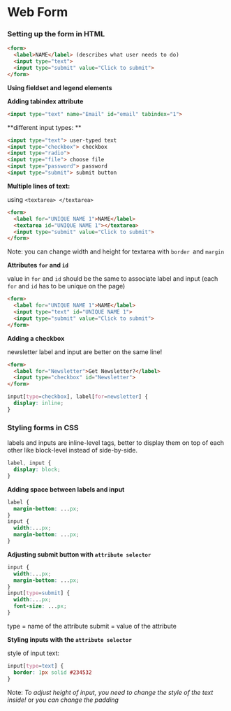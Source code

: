 # Web Form

### Setting up the form in HTML

```html
<form>
  <label>NAME</label> (describes what user needs to do)
  <input type="text">
  <input type="submit" value="Click to submit">
</form>
```

**Using fieldset and legend elements**

[](codepen://Kaatje/GbEyRej)

**Adding tabindex attribute**

```html
<input type="text" name="Email" id="email" tabindex="1">

```
**different input types: **

```html
<input type="text"> user-typed text
<input type="checkbox"> checkbox
<input type="radio">
<input type="file"> choose file
<input type="password"> password
<input type="submit"> submit button
```


**Multiple lines of text:**

using `<textarea> </textarea>`

```html
<form>
  <label for="UNIQUE NAME 1">NAME</label>
  <textarea id="UNIQUE NAME 1"></textarea>
  <input type="submit" value="Click to submit">
</form>
```

Note: you can change width and height for textarea with `border `and `margin`


**Attributes `for` and `id`**

value in `for` and `id` should be the same to associate label and input (each `for` and `id` has to be unique on the page)

```html
<form>
  <label for="UNIQUE NAME 1">NAME</label>
  <input type="text" id="UNIQUE NAME 1">
  <input type="submit" value="Click to submit">
</form>
```



**Adding a checkbox**

newsletter label and input are better on the same line!

```html
<form>
  <label for="Newsletter">Get Newsletter?</label>
  <input type="checkbox" id="Newsletter">
</form>
```

```css
input[type=checkbox], label[for=newsletter] {
  display: inline;
}
```


### Styling forms in CSS

labels and inputs are inline-level tags, better to display them on top of each other like block-level instead of side-by-side.

```css
label, input {
  display: block;
}
```


**Adding space between labels and input**

```css
label {
  margin-bottom: ...px;
}
input {
  width:...px;
  margin-bottom: ...px;
}
```


**Adjusting submit button with `attribute selector`**

```css
input {
  width:...px;
  margin-bottom: ...px;
}
input[type=submit] {
  width:...px;
  font-size: ...px;
}
```

type = name of the attribute
submit = value of the attribute



**Styling inputs with the `attribute selector`**

style of input text:

```css
input[type=text] {
  border: 1px solid #234532
}
```

Note: _To adjust height of input, you need to change the style of the text inside!_ or _you can change the padding_